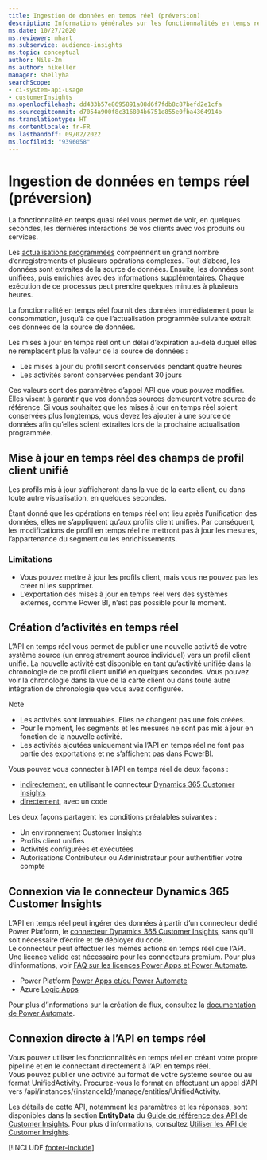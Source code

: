 ```yaml
---
title: Ingestion de données en temps réel (préversion)
description: Informations générales sur les fonctionnalités en temps réel dans Customer Insights.
ms.date: 10/27/2020
ms.reviewer: mhart
ms.subservice: audience-insights
ms.topic: conceptual
author: Nils-2m
ms.author: nikeller
manager: shellyha
searchScope:
- ci-system-api-usage
- customerInsights
ms.openlocfilehash: dd433b57e8695891a08d6f7fdb8c87befd2e1cfa
ms.sourcegitcommit: d7054a900f8c316804b6751e855e0fba4364914b
ms.translationtype: HT
ms.contentlocale: fr-FR
ms.lasthandoff: 09/02/2022
ms.locfileid: "9396058"
---
```

# <a name="real-time-data-ingestion-preview"></a>Ingestion de données en temps réel (préversion)

La fonctionnalité en temps quasi réel vous permet de voir, en quelques secondes, les dernières interactions de vos clients avec vos produits ou services.

Les [actualisations programmées](schedule-refresh.md) comprennent un grand nombre d’enregistrements et plusieurs opérations complexes. Tout d’abord, les données sont extraites de la source de données. Ensuite, les données sont unifiées, puis enrichies avec des informations supplémentaires. Chaque exécution de ce processus peut prendre quelques minutes à plusieurs heures.

La fonctionnalité en temps réel fournit des données immédiatement pour la consommation, jusqu’à ce que l’actualisation programmée suivante extrait ces données de la source de données.

Les mises à jour en temps réel ont un délai d’expiration au-delà duquel elles ne remplacent plus la valeur de la source de données :

- Les mises à jour du profil seront conservées pendant quatre heures
- Les activités seront conservées pendant 30 jours

Ces valeurs sont des paramètres d’appel API que vous pouvez modifier. Elles visent à garantir que vos données sources demeurent votre source de référence. Si vous souhaitez que les mises à jour en temps réel soient conservées plus longtemps, vous devez les ajouter à une source de données afin qu’elles soient extraites lors de la prochaine actualisation programmée.

## <a name="real-time-update-of-the-unified-customer-profile-fields"></a>Mise à jour en temps réel des champs de profil client unifié

Les profils mis à jour s’afficheront dans la vue de la carte client, ou dans toute autre visualisation, en quelques secondes.

Étant donné que les opérations en temps réel ont lieu après l’unification des données, elles ne s’appliquent qu’aux profils client unifiés. Par conséquent, les modifications de profil en temps réel ne mettront pas à jour les mesures, l’appartenance du segment ou les enrichissements.

### <a name="limitations"></a>Limitations

- Vous pouvez mettre à jour les profils client, mais vous ne pouvez pas les créer ni les supprimer.
- L’exportation des mises à jour en temps réel vers des systèmes externes, comme Power BI, n’est pas possible pour le moment.

## <a name="real-time-creation-of-activities"></a>Création d’activités en temps réel

L’API en temps réel vous permet de publier une nouvelle activité de votre système source (un enregistrement source individuel) vers un profil client unifié. La nouvelle activité est disponible en tant qu’activité unifiée dans la chronologie de ce profil client unifié en quelques secondes. Vous pouvez voir la chronologie dans la vue de la carte client ou dans toute autre intégration de chronologie que vous avez configurée.

> [!NOTE]
>
> - Les activités sont immuables. Elles ne changent pas une fois créées.
> - Pour le moment, les segments et les mesures ne sont pas mis à jour en fonction de la nouvelle activité.
> - Les activités ajoutées uniquement via l’API en temps réel ne font pas partie des exportations et ne s’affichent pas dans PowerBI.

Vous pouvez vous connecter à l’API en temps réel de deux façons :

- [indirectement](#connect-via-the-dynamics-365-customer-insights-connector), en utilisant le connecteur [Dynamics 365 Customer Insights](/connectors/customerinsights/)
- [directement](#connect-directly-to-the-real-time-api), avec un code

Les deux façons partagent les conditions préalables suivantes :

- Un environnement Customer Insights
- Profils client unifiés
- Activités configurées et exécutées
- Autorisations Contributeur ou Administrateur pour authentifier votre compte

## <a name="connect-via-the-dynamics-365-customer-insights-connector"></a>Connexion via le connecteur Dynamics 365 Customer Insights

L’API en temps réel peut ingérer des données à partir d’un connecteur dédié Power Platform, le [connecteur Dynamics 365 Customer Insights](/connectors/customerinsights/), sans qu’il soit nécessaire d’écrire et de déployer du code.    
Le connecteur peut effectuer les mêmes actions en temps réel que l’API. Une licence valide est nécessaire pour les connecteurs premium. Pour plus d’informations, voir [FAQ sur les licences Power Apps et Power Automate](/power-platform/admin/powerapps-flow-licensing-faq).

- Power Platform [Power Apps et/ou Power Automate](/connectors/)
- Azure [Logic Apps](/azure/connectors/apis-list)

Pour plus d’informations sur la création de flux, consultez la [documentation de Power Automate](/power-automate/).

## <a name="connect-directly-to-the-real-time-api"></a>Connexion directe à l’API en temps réel

Vous pouvez utiliser les fonctionnalités en temps réel en créant votre propre pipeline et en le connectant directement à l’API en temps réel.    
Vous pouvez publier une activité au format de votre système source ou au format UnifiedActivity. Procurez-vous le format en effectuant un appel d’API vers /api/instances/{instanceId}/manage/entities/UnifiedActivity.

Les détails de cette API, notamment les paramètres et les réponses, sont disponibles dans la section **EntityData** du [Guide de référence des API de Customer Insights](https://developer.ci.ai.dynamics.com/api-details#api=CustomerInsights). Pour plus d’informations, consultez [Utiliser les API de Customer Insights](apis.md).

[!INCLUDE [footer-include](includes/footer-banner.md)]
